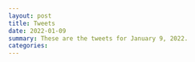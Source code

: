 ```yaml
---
layout: post
title: Tweets
date: 2022-01-09
summary: These are the tweets for January 9, 2022.
categories:
---
```


